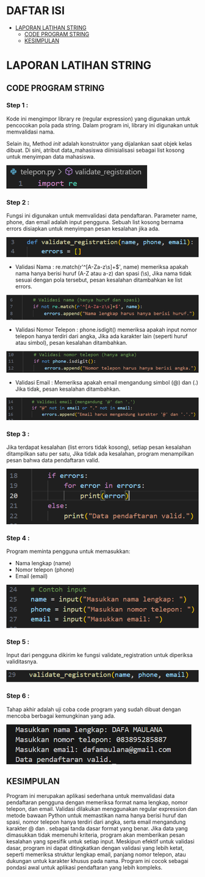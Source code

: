 DAFTAR ISI
==========
- [LAPORAN LATIHAN STRING](#laporan-latihan-string)  
    - [CODE PROGRAM STRING](#code-program-string)
    - [KESIMPULAN](#kesimpulan)


# LAPORAN LATIHAN STRING


## CODE PROGRAM STRING

### Step 1 : 
Kode ini mengimpor library re (regular expression) yang digunakan untuk pencocokan pola pada string. Dalam program ini, library ini digunakan untuk memvalidasi nama.

Selain itu, Method _init_ adalah konstruktor yang dijalankan saat objek kelas dibuat. Di sini, atribut data_mahasiswa diinisialisasi sebagai list kosong untuk menyimpan data mahasiswa.

![gambar](ss/1.png)

### Step 2 : 
Fungsi ini digunakan untuk memvalidasi data pendaftaran. Parameter name, phone, dan email adalah input pengguna. Sebuah list kosong bernama errors disiapkan untuk menyimpan pesan kesalahan jika ada.

![gambar](ss/2.png)

- Validasi Nama : re.match(r'^[A-Za-z\s]+$', name) memeriksa apakah nama hanya berisi huruf (A-Z atau a-z) dan spasi (\s), Jika nama tidak sesuai dengan pola tersebut, pesan kesalahan ditambahkan ke list errors.

![gambar](ss/3.png)

- Validasi Nomor Telepon : phone.isdigit() memeriksa apakah input nomor telepon hanya terdiri dari angka, Jika ada karakter lain (seperti huruf atau simbol), pesan kesalahan ditambahkan.

![gambar](ss/4.png)

- Validasi Email : Memeriksa apakah email mengandung simbol (@) dan (.) Jika tidak, pesan kesalahan ditambahkan.

![gambar](ss/5.png)

### Step 3 :
Jika terdapat kesalahan (list errors tidak kosong), setiap pesan kesalahan ditampilkan satu per satu, Jika tidak ada kesalahan, program menampilkan pesan bahwa data pendaftaran valid.

![gambar](ss/6.png)

### Step 4 :
Program meminta pengguna untuk memasukkan:
- Nama lengkap (name)
- Nomor telepon (phone)
- Email (email)

![gambar](ss/7.png)

### Step 5 :
Input dari pengguna dikirim ke fungsi validate_registration untuk diperiksa validitasnya.
 
![gambar](ss/8.png)


### Step 6 : 
Tahap akhir adalah uji coba code program yang sudah dibuat dengan mencoba berbagai kemungkinan yang ada.

![gambar](ss/9.png)



## KESIMPULAN
Program ini merupakan aplikasi sederhana untuk memvalidasi data pendaftaran pengguna dengan memeriksa format nama lengkap, nomor telepon, dan email. Validasi dilakukan menggunakan regular expression dan metode bawaan Python untuk memastikan nama hanya berisi huruf dan spasi, nomor telepon hanya terdiri dari angka, serta email mengandung karakter @ dan . sebagai tanda dasar format yang benar. Jika data yang dimasukkan tidak memenuhi kriteria, program akan memberikan pesan kesalahan yang spesifik untuk setiap input. Meskipun efektif untuk validasi dasar, program ini dapat ditingkatkan dengan validasi yang lebih ketat, seperti memeriksa struktur lengkap email, panjang nomor telepon, atau dukungan untuk karakter khusus pada nama. Program ini cocok sebagai pondasi awal untuk aplikasi pendaftaran yang lebih kompleks.